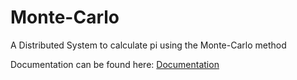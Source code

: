 # Monte-Carlo
A Distributed System to calculate pi using the Monte-Carlo method

Documentation can be found here: [Documentation](Software_Architecture_Document.pdf)

